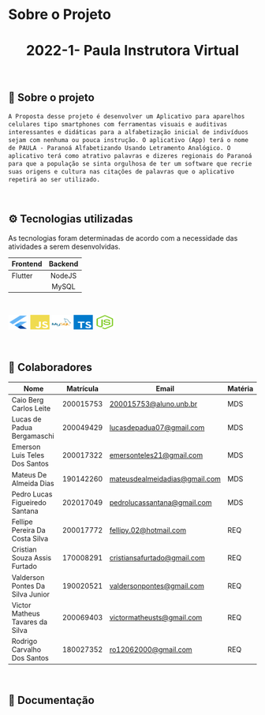 # Sobre o Projeto

<div align="center">
   <h1> 2022-1- Paula Instrutora Virtual </h1>
</div>

<br/>

## 📄 Sobre o projeto

    A Proposta desse projeto é desenvolver um Aplicativo para aparelhos celulares tipo smartphones com ferramentas visuais e auditivas interessantes e didáticas para a alfabetização inicial de indivíduos sejam com nenhuma ou pouca instrução. O aplicativo (App) terá o nome de PAULA - Paranoá Alfabetizando Usando Letramento Analógico. O aplicativo terá como atrativo palavras e dizeres regionais do Paranoá para que a população se sinta orgulhosa de ter um software que recrie suas origens e cultura nas citações de palavras que o aplicativo repetirá ao ser utilizado.

<br/>

## ⚙️ Tecnologias utilizadas

As tecnologias foram determinadas de acordo com a necessidade das atividades a serem desenvolvidas.

| Frontend | Backend |
| :------- | :-----: |
| Flutter  | NodeJS  |
|          |  MySQL  |

<br>
<p align="left"> 
    <img  height="30" width="40" src="https://raw.githubusercontent.com/dnfield/flutter_svg/7d374d7107561cbd906d7c0ca26fef02cc01e7c8/example/assets/flutter_logo.svg?sanitize=true">
    <img  height="30" width="40" src="https://raw.githubusercontent.com/devicons/devicon/master/icons/javascript/javascript-plain.svg">
    <img  height="30" width="40" src="https://raw.githubusercontent.com/devicons/devicon/master/icons/mysql/mysql-original-wordmark.svg">
    <img  height="30" width="40" src="https://raw.githubusercontent.com/devicons/devicon/master/icons/typescript/typescript-original.svg">
    <img  height="30" width="40" src="https://raw.githubusercontent.com/devicons/devicon/master/icons/nodejs/nodejs-original.svg">
</p>

<br/>

## 🤝 Colaboradores

| Nome                             | Matrícula | Email                         | Matéria |
| -------------------------------- | --------- | ----------------------------- | ------- |
| Caio Berg Carlos Leite           | 200015753 | 200015753@aluno.unb.br        | MDS     |
| Lucas de Padua Bergamaschi       | 200049429 | lucasdepadua07@gmail.com      | MDS     |
| Emerson Luis Teles Dos Santos    | 200017322 | emersonteles21@gmail.com      | MDS     |
| Mateus De Almeida Dias           | 190142260 | mateusdealmeidadias@gmail.com | MDS     |
| Pedro Lucas Figueiredo Santana   | 202017049 | pedrolucassantana@gmail.com   | MDS     |
| Fellipe Pereira Da Costa Silva   | 200017772 | fellipy.02@hotmail.com        | REQ     |
| Cristian Souza Assis Furtado     | 170008291 | cristiansafurtado@gmail.com   | REQ     |
| Valderson Pontes Da Silva Junior | 190020521 | valdersonpontes@gmail.com     | REQ     |
| Victor Matheus Tavares da Silva  | 200069403 | victormatheusts@gmail.com     | REQ     |
| Rodrigo Carvalho Dos Santos      | 180027352 | ro12062000@gmail.com          | REQ     |

<br/>

## 📜 Documentação
